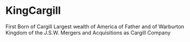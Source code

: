 # KingCargill
First Born of Cargill Largest wealth of America of Father and of Warburton Kingdom of the J.S.W. Mergers and Acquisitions as Cargill Company
